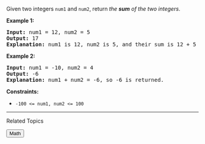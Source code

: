 Given two integers `num1` and `num2`, return *the **sum** of the two integers*.

**Example 1:**
<pre>
<b>Input:</b> num1 = 12, num2 = 5
<b>Output:</b> 17
<b>Explanation:</b> num1 is 12, num2 is 5, and their sum is 12 + 5 = 17, so 17 is returned.
</pre>

**Example 2:**
<pre>
<b>Input:</b> num1 = -10, num2 = 4
<b>Output:</b> -6
<b>Explanation:</b> num1 + num2 = -6, so -6 is returned.
</pre>

**Constraints:**
- `-100 <= num1, num2 <= 100`

___
Related Topics

<button name="button" onclick="https://leetcode.com/tag/math/">Math</button>
